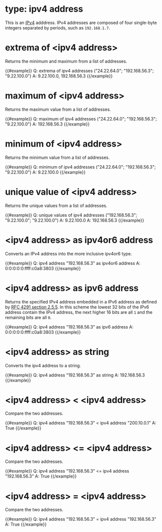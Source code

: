 # type: ipv4 address

This is an [IPv4](http://en.wikipedia.org/wiki/IPv4) adddress. IPv4 addresses are composed of four single-byte integers separated by periods, such as `192.168.1.7`.

# extrema of &lt;ipv4 address&gt;

Returns the minimum and maximum from a list of addresses.

{{#example}}
Q: extrema of ipv4 addresses ("24.22.64.0"; "192.168.56.3"; "9.22.100.0")
A: 9.22.100.0, 192.168.56.3
{{/example}}

# maximum of &lt;ipv4 address&gt;

Returns the maximum value from a list of addresses.

{{#example}}
Q: maximum of ipv4 addresses ("24.22.64.0"; "192.168.56.3"; "9.22.100.0")
A: 192.168.56.3
{{/example}}

# minimum of &lt;ipv4 address&gt;

Returns the minimum value from a list of addresses.

{{#example}}
Q: minimum of ipv4 addresses ("24.22.64.0"; "192.168.56.3"; "9.22.100.0")
A: 9.22.100.0
{{/example}}

# unique value of &lt;ipv4 address&gt;

Returns the unique values from a list of addresses.

{{#example}}
Q: unique values of ipv4 addresses ("192.168.56.3"; "9.22.100.0"; "9.22.100.0")
A: 9.22.100.0
A: 192.168.56.3
{{/example}}

# &lt;ipv4 address&gt; as ipv4or6 address

Converts an IPv4 address into the more inclusive ipv4or6 type.

{{#example}}
Q: ipv4 address "192.168.56.3" as ipv4or6 address
A: 0:0:0:0:0:ffff:c0a8:3803
{{/example}}

# &lt;ipv4 address&gt; as ipv6 address

Returns the specified IPv4 address embedded in a IPv6 address as defined by [RFC 4291 section 2.5.5](https://tools.ietf.org/html/rfc4291#section-2.5.5). In this scheme the lowest 32 bits of the IPv6 address contain the IPv4 address, the next higher 16 bits are all `1` and the remaining bits are all `0`.

{{#example}}
Q: ipv4 address "192.168.56.3" as ipv6 address
A: 0:0:0:0:0:ffff:c0a8:3803
{{/example}}

# &lt;ipv4 address&gt; as string

Converts the ipv4 address to a string.

{{#example}}
Q: ipv4 address "192.168.56.3" as string
A: 192.168.56.3
{{/example}}

# &lt;ipv4 address&gt; &lt; &lt;ipv4 address&gt;

Compare the two addresses.

{{#example}}
Q: ipv4 address "192.168.56.3" < ipv4 address "200.10.0.1"
A: True
{{/example}}

# &lt;ipv4 address&gt; &lt;= &lt;ipv4 address&gt;

Compare the two addresses.

{{#example}}
Q: ipv4 address "192.168.56.3" <= ipv4 address "192.168.56.3"
A: True
{{/example}}

# &lt;ipv4 address&gt; = &lt;ipv4 address&gt;

Compare the two addresses.

{{#example}}
Q: ipv4 address "192.168.56.3" = ipv4 address "192.168.56.3"
A: True
{{/example}}
